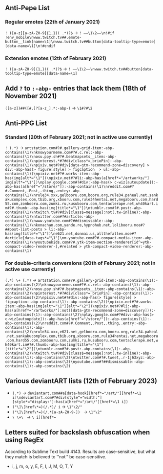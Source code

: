 ## Anti-Pepe List
### Regular emotes (22th of January 2021)
`! ([a-z][a-zA-Z0-9]{1,})( .*)?$` → `! ——\1\2——\n!#if !env_mobile\nwww.twitch.tv##.emote-button__link[name=\1]\nwww.twitch.tv##button[data-tooltip-type=emote][data-name=\1]\n!#endif`
### Extension emotes (12th of February 2021)
`! ([a-zA-Z0-9]{1,})( .*)?$` → `! ——\1\2——\nwww.twitch.tv##button[data-tooltip-type=emote][data-name=\1]`

## Add `?` to `:-abp-` entries that lack them (18th of November 2021)
`([a-z])##([#.]?[a-z_].*:-abp-)` → `\1#?#\2`

## Anti-PPG List
### Standard (20th of February 2021; not in active use currently)
`! (.*)` → `artstation.com#?#.gallery-grid-item:-abp-contains(\1)\nknowyourmeme.com#?#.c.rel:-abp-contains(\1)\nosu.ppy.sh#?#.beatmapsets__item:-abp-contains(\1)\npinterest.*#?#div[class*=_brioPin]:-abp-contains(\1)\npixiv.net#?#div[data-gtm-recommend-zone=discovery] > div:-abp-has(> figure[style] > figcaption  > ul:-abp-contains(\1))\npixiv.net#?#.works-item:-abp-has(img[alt*="\1"])\npixiv.net#?#li:-abp-has(a[href*="/artworks/"] img[alt*="\1"])\nplay.google.com#?#div:-abp-has(> c-wiz[autoupdate]):-abp-has(a[href^="/store/"]):-abp-contains(\1)\nreddit.com#?#.Comment,.Post,.thing,.entry:-abp-contains(\1)\nrule34.xxx,gelbooru.com,booru.org,rule34.paheal.net,sankakucomplex.com,tbib.org,xbooru.com,rule34hentai.net,megabooru.com,hard55.com,zombooru.com,zumki.ru,kusubooru.com,tentaclerape.net,wh40kart.im#?#.thumb:-abp-has(img[title*="\1"])\ntumblr.com#?#.post:-abp-contains(\1)\ntwitch.tv#?#div[class$=message]:not(.tw-inline):-abp-contains(\1)\ntwitter.com#?#article:-abp-contains(\1)\nwww.youtube.com#?##dismissable:-abp-contains(\1)\nkonachan.com,yande.re,hypnohub.net,lolibooru.moe#?##post-list-posts > li:-abp-has(img[title*="\1"])\ne621.net,donmai.us,allthefallen.moe#?#article[data-tags*="\1"]\nm.youtube.com#?#.compact-media-item:-abp-contains(\1)\nyoutubekids.com#?#.ytk-item-section-renderer[id^=ytk-compact-video-renderer-],#related > ytk-compact-video-renderer:-abp-contains(\1)`
### For double-criteria conversions (20th of February 2021; not in active use currently)
`(.*) \+ (.*)` → `artstation.com#?#.gallery-grid-item:-abp-contains(\1):-abp-contains(\2)\nknowyourmeme.com#?#.c.rel:-abp-contains(\1):-abp-contains(\2)\nosu.ppy.sh#?#.beatmapsets__item:-abp-contains(\1):-abp-contains(\2)\npinterest.*#?#div[class*=_brioPin]:-abp-contains(\1):-abp-contains(\2)\npixiv.net#?#div:-abp-has(> figure[style] > figcaption:-abp-contains(\1):-abp-contains(\2))\npixiv.net#?#.works-item:-abp-has(img[alt*="\1"][alt*="\2"])\npixiv.net#?#li:-abp-has(a[href*="/artworks/"]:not([data-gtm-recommend-zone=discovery])):-abp-contains(\1):-abp-contains(\2)\nplay.google.com#?#div:-abp-has(> c-wiz[autoupdate]):-abp-has(a[href^="/store/"]):-abp-contains(\1):-abp-contains(\2)\nreddit.com#?#.Comment,.Post,.thing,.entry:-abp-contains(\1):-abp-contains(\2)\nrule34.xxx,e621.net,gelbooru.com,booru.org,rule34.paheal.net,sankakucomplex.com,tbib.org,xbooru.com,rule34hentai.net,megabooru.com,hard55.com,zombooru.com,zumki.ru,kusubooru.com,tentaclerape.net,wh40kart.im#?#.thumb:-abp-has(img[title*="\1"][title*="\2"])\ntumblr.com#?#.post:-abp-contains(\1):-abp-contains(\2)\ntwitch.tv#?#div[class$=message]:not(.tw-inline):-abp-contains(\1):-abp-contains(\2)\ntwitter.com#?#.tweet,.r-1j63xyz:-abp-contains(\1):-abp-contains(\2)\nyoutube.com#?##dismissable:-abp-contains(\1):-abp-contains(\2)`

## Various deviantART lists (12th of February 2023)
* `(.*)` → 
`deviantart.com##a[data-hook][href*="/art/"][href*=\1 i]\ndeviantart.com#?#div[style^="width:"][style*="display:"]:has(a[href*="/art/"][href*=\1 i])`
* `("\]\[href\*=)(/.*)/ i` → `\1"\2/"`
* `("\]\[href\*=)(/.*[a-zA-Z0-9-]) ` → `\1"\2" `
* `\ \+\ ` → `\ i][href*=`

## Letters suited for backslash obfuscation when using RegEx
According to Sublime Text build 4143. Results are case-sensitive, but what they match is believed to ''not'' be case-sensitive.
* i, j, m, o, y, E, F, I, J, M, O, T, Y
